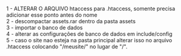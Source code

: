 1 - ALTERAR O ARQUIVO htaccess para .htaccess, somente precisa adicionar esse ponto antes do nome <br>
2 - descompactar assets.rar dentro da pasta assets <br>
3 - importar o banco de dados <br>
4 - alterar as configurações de banco de dados em include/config<br>
5 - caso o site nao esteja na pasta principal alterar isso no arquivo .htaccess colocando "/meusite/" no lugar de "/". <br>
